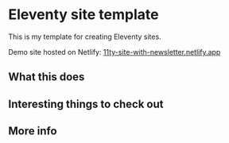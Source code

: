 # Eleventy site template

This is my template for creating Eleventy sites.

Demo site hosted on Netlify: [11ty-site-with-newsletter.netlify.app](https://11ty-site-with-newsletter.netlify.app)

## What this does

## Interesting things to check out

## More info
